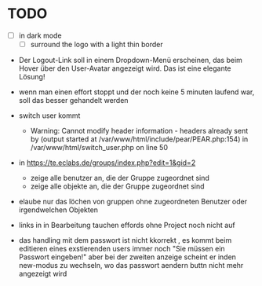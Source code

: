 # TODO

- [ ] in dark mode
    - [ ] surround the logo with a light thin border

- Der Logout-Link soll in einem Dropdown-Menü erscheinen, das beim Hover über den User-Avatar angezeigt wird. Das ist eine elegante Lösung!

- wenn man einen effort stoppt und der noch keine 5 minuten laufend war, soll das besser gehandelt werden

- switch user kommt
  - Warning: Cannot modify header information - headers already sent by (output started at /var/www/html/include/pear/PEAR.php:154) in /var/www/html/switch_user.php on line 50

- in https://te.eclabs.de/groups/index.php?edit=1&gid=2 
  - zeige alle benutzer an, die der Gruppe zugeordnet sind
  - zeige alle objekte an, die der Gruppe zugeordnet sind

- elaube nur das löchen von gruppen ohne zugeordneten Benutzer oder irgendwelchen Objekten

- links in in Bearbeitung tauchen effords ohne Project noch nicht auf

- das handling mit dem passwort ist nicht kkorrekt , es kommt beim editieren eines exstierenden users immer noch "Sie müssen ein Passwort eingeben!" aber bei der zweiten anzeige scheint er inden new-modus zu wechseln, wo das passwort aendern buttn nicht mehr angezeigt wird